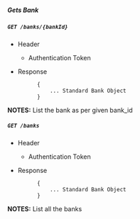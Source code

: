 ##### Gets Bank           
            
##### `GET /banks/{bankId}`
+ Header 
	- Authentication Token

+ Response

			{
				... Standard Bank Object
			}

**NOTES:** List the bank as per given bank_id 

##### `GET /banks`
+ Header 
	- Authentication Token

+ Response

			{
				... Standard Bank Object
			}

**NOTES:** List all the banks 
